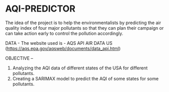 # AQI-PREDICTOR
The idea of the project is to help the environmentalists by predicting the air quality index of four major pollutants so that they can plan their campaign or can take action early to control the pollution accordingly.

DATA - The website used is - AQS API AIR DATA US (https://aqs.epa.gov/aqsweb/documents/data_api.html)

OBJECTIVE – 
1. Analyzing the AQI data of different states of the USA for different pollutants.
2. Creating a SARIMAX model to predict the AQI of some states for some pollutants.
